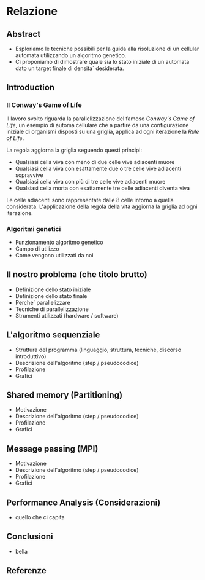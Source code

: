 # Relazione

## Abstract

* Esploriamo le tecniche possibili per la guida alla risoluzione di un cellular automata
  utilizzando un algoritmo genetico.
* Ci proponiamo di dimostrare quale sia lo stato iniziale di un automata dato un target
  finale di densita\` desiderata.

## Introduction

### Il Conway's Game of Life
Il lavoro svolto riguarda la parallelizzazione del famoso *Conway's Game of Life*, un esempio di automa cellulare che a partire da una configurazione iniziale di organismi disposti su una griglia, applica ad ogni iterazione la *Rule of Life*.

La regola aggiorna la griglia seguendo questi principi:
* Qualsiasi cella viva con meno di due celle vive adiacenti muore
* Qualsiasi cella viva con esattamente due o tre celle vive adiacenti sopravvive
* Qualsiasi cella viva con più di tre celle vive adiacenti muore
* Qualsiasi cella morta con esattamente tre celle adiacenti diventa viva

Le celle adiacenti sono rappresentate dalle 8 celle intorno a quella considerata.
L'applicazione della regola della vita aggiorna la griglia ad ogni iterazione.

### Algoritmi genetici

* Funzionamento algoritmo genetico
* Campo di utilizzo
* Come vengono utilizzati da noi

## Il nostro problema (che titolo brutto)

* Definizione dello stato iniziale
* Definizione dello stato finale
* Perche\` parallelizzare
* Tecniche di parallelizzazione
* Strumenti utilizzati (hardware / software)

## L'algoritmo sequenziale

* Struttura del programma (linguaggio, struttura, tecniche, discorso introduttivo)
* Descrizione dell'algoritmo (step / pseudocodice)
* Profilazione
* Grafici

## Shared memory (Partitioning)

* Motivazione
* Descrizione dell'algoritmo (step / pseudocodice)
* Profilazione
* Grafici

## Message passing (MPI)

* Motivazione
* Descrizione dell'algoritmo (step / pseudocodice)
* Profilazione
* Grafici

## Performance Analysis (Considerazioni)

* quello che ci capita

## Conclusioni

* bella

## Referenze
